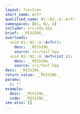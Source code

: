 ```yaml
---
layout: function
short_name: A<T>
qualified_name: N1::N2::A::A<T>
namespaces: [N1, N2, A]
includer: src/nda.hpp
brief: __MISSING__
overloads:
  void N1::N2::A::A<T>():
    desc: __MISSING__
    source: src/test.hpp
  void N1::N2::A::A<T>(int i):
    desc: __MISSING__
    source: src/test.hpp
desc: __MISSING__
return_value: __MISSING__
params:
  i: ""
example:
  desc: __MISSING__
  code: __MISSING__
see-also: []
...
```

